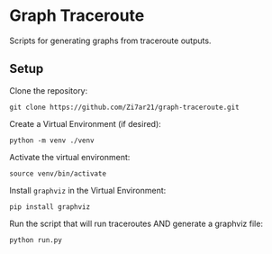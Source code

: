 # Graph Traceroute

Scripts for generating graphs from traceroute outputs.

## Setup

Clone the repository:

```shell
git clone https://github.com/Zi7ar21/graph-traceroute.git
```

Create a Virtual Environment (if desired):

```shell
python -m venv ./venv
```

Activate the virtual environment:

```shell
source venv/bin/activate
```

Install `graphviz` in the Virtual Environment:

```shell
pip install graphviz
```

Run the script that will run traceroutes AND generate a graphviz file:

```shell
python run.py
```
